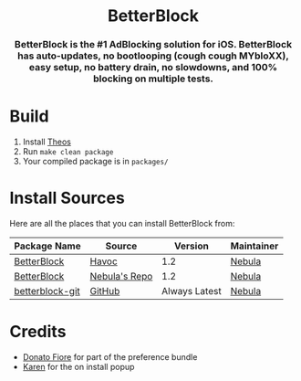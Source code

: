 <h1 align="center">BetterBlock</h1>
<h3 align="center">BetterBlock is the #1 AdBlocking solution for iOS. BetterBlock has auto-updates, no bootlooping (cough cough MYbloXX), easy setup, no battery drain, no slowdowns, and 100% blocking on multiple tests.</h3>
<!--<p align="center"> 
  <a href="https://github.com/itsnebulalol/betterblock/issues/new?assignees=&labels=bug&template=bug_report.md&title=%5BBUG%5D+">Report Bug (soon)</a>
  <b> · </b>
  <a href="https://github.com/itsnebulalol/betterblock/issues/new?assignees=&labels=enhancement&template=feature_request.md&title=%5BEnhancement%5D">Request Feature (soon)</a>
  <b> · </b>
  <a href="https://discord.com">Discord</a><br />
</p>-->

<!--<p align="center"> 
  <img src="https://img.shields.io/github/stars/itsnebulalol/betterblock" alt="Stars">
  <img src="https://img.shields.io/github/forks/itsnebulalol/betterblock" alt="Forks">
  <span class="badge-buymeacoffee">
    <a href="https://patreon.com/nebulalol" title="Donate to this project using Patreon"><img src="https://img.shields.io/badge/buy%20me%20a%20coffee-donate-yellow.svg" alt="Patreon donate button" /></a>
  </span>
</p>-->

# Build
1. Install [Theos](https://theos.dev/docs/installation)
2. Run `make clean package`
3. Your compiled package is in `packages/`

# Install Sources
Here are all the places that you can install BetterBlock from:

Package Name | Source | Version | Maintainer
---|---|---|---
[BetterBlock](https://havoc.app/package/betterblock) | [Havoc](https://havoc.app/) | 1.2 | [Nebula](https://github.com/itsnebulalol)
[BetterBlock](https://apt.itsnebula.net/depictions/me.nebula.betterblock) | [Nebula's Repo](https://apt.itsnebula.net/) | 1.2 | [Nebula](https://github.com/itsnebulalol)
[betterblock-git](https://github.com/itsnebulalol/betterblock) | [GitHub](https://github.com/itsnebulalol/betterblock) | Always Latest | [Nebula](https://github.com/itsnebulalol)

# Credits
- [Donato Fiore](https://github.com/donato-fiore) for part of the preference bundle
- [Karen](https://github.com/akemin-dayo) for the on install popup
